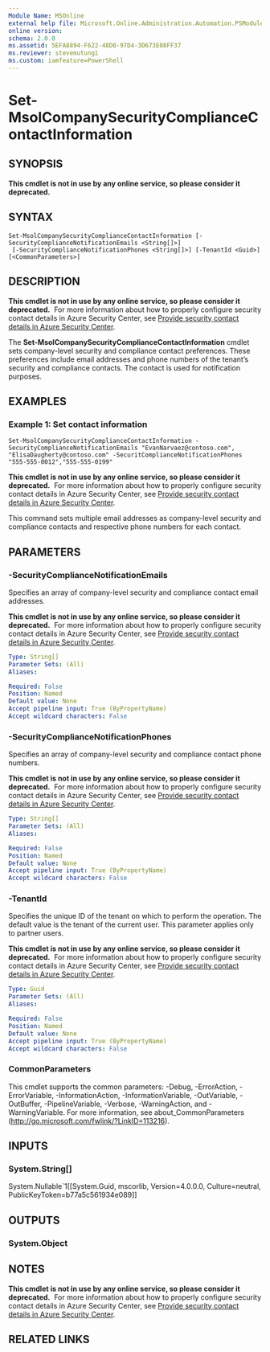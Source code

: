 ```yaml
---
Module Name: MSOnline
external help file: Microsoft.Online.Administration.Automation.PSModule.dll-Help.xml
online version:
schema: 2.0.0
ms.assetid: 5EFA8894-F622-48D0-97D4-3D673E08FF37
ms.reviewer: stevemutungi
ms.custom: iamfeature=PowerShell
---
```


# Set-MsolCompanySecurityComplianceContactInformation

## SYNOPSIS
**This cmdlet is not in use by any online service, so please consider it deprecated.**  


## SYNTAX

```
Set-MsolCompanySecurityComplianceContactInformation [-SecurityComplianceNotificationEmails <String[]>]
 [-SecurityComplianceNotificationPhones <String[]>] [-TenantId <Guid>] [<CommonParameters>]
```

## DESCRIPTION
**This cmdlet is not in use by any online service, so please consider it deprecated.**  
For more information about how to properly configure security contact details in Azure Security Center, see [Provide security contact details in Azure Security Center](https://aka.ms/azuresecuritycontact).

The **Set-MsolCompanySecurityComplianceContactInformation** cmdlet sets company-level security and compliance contact preferences.
These preferences include email addresses and phone numbers of the tenant’s security and compliance contacts.
The contact is used for notification purposes.


## EXAMPLES

### Example 1: Set contact information
```
Set-MsolCompanySecurityComplianceContactInformation -SecurityComplianceNotificationEmails "EvanNarvaez@contoso.com", "ElisaDaugherty@contoso.com" -SecuritComplianceNotificationPhones "555-555-0012","555-555-0199"
```
**This cmdlet is not in use by any online service, so please consider it deprecated.**  
For more information about how to properly configure security contact details in Azure Security Center, see [Provide security contact details in Azure Security Center](https://aka.ms/azuresecuritycontact).

This command sets multiple email addresses as company-level security and compliance contacts and respective phone numbers for each contact.


## PARAMETERS

### -SecurityComplianceNotificationEmails
Specifies an array of company-level security and compliance contact email addresses.

**This cmdlet is not in use by any online service, so please consider it deprecated.**  
For more information about how to properly configure security contact details in Azure Security Center, see [Provide security contact details in Azure Security Center](https://aka.ms/azuresecuritycontact).

```yaml
Type: String[]
Parameter Sets: (All)
Aliases:

Required: False
Position: Named
Default value: None
Accept pipeline input: True (ByPropertyName)
Accept wildcard characters: False
```

### -SecurityComplianceNotificationPhones
Specifies an array of company-level security and compliance contact phone numbers.

**This cmdlet is not in use by any online service, so please consider it deprecated.**  
For more information about how to properly configure security contact details in Azure Security Center, see [Provide security contact details in Azure Security Center](https://aka.ms/azuresecuritycontact).

```yaml
Type: String[]
Parameter Sets: (All)
Aliases:

Required: False
Position: Named
Default value: None
Accept pipeline input: True (ByPropertyName)
Accept wildcard characters: False
```

### -TenantId
Specifies the unique ID of the tenant on which to perform the operation.
The default value is the tenant of the current user.
This parameter applies only to partner users.

**This cmdlet is not in use by any online service, so please consider it deprecated.**  
For more information about how to properly configure security contact details in Azure Security Center, see [Provide security contact details in Azure Security Center](https://aka.ms/azuresecuritycontact).


```yaml
Type: Guid
Parameter Sets: (All)
Aliases:

Required: False
Position: Named
Default value: None
Accept pipeline input: True (ByPropertyName)
Accept wildcard characters: False
```

### CommonParameters
This cmdlet supports the common parameters: -Debug, -ErrorAction, -ErrorVariable, -InformationAction, -InformationVariable, -OutVariable, -OutBuffer, -PipelineVariable, -Verbose, -WarningAction, and -WarningVariable. For more information, see about_CommonParameters (http://go.microsoft.com/fwlink/?LinkID=113216).

## INPUTS

### System.String[]
System.Nullable`1[[System.Guid, mscorlib, Version=4.0.0.0, Culture=neutral, PublicKeyToken=b77a5c561934e089]]

## OUTPUTS

### System.Object

## NOTES
**This cmdlet is not in use by any online service, so please consider it deprecated.**  
For more information about how to properly configure security contact details in Azure Security Center, see [Provide security contact details in Azure Security Center](https://aka.ms/azuresecuritycontact).

## RELATED LINKS

